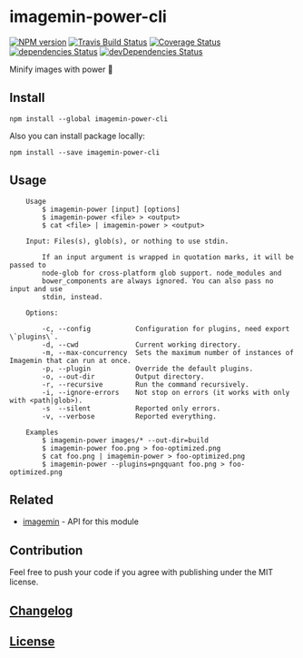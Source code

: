 # imagemin-power-cli

[![NPM version](https://img.shields.io/npm/v/imagemin-power-cli.svg)](https://www.npmjs.org/package/imagemin-power-cli) 
[![Travis Build Status](https://img.shields.io/travis/itgalaxy/imagemin-power-cli/master.svg?label=build)](https://travis-ci.org/itgalaxy/imagemin-power-cli) 
[![Coverage Status](https://coveralls.io/repos/github/itgalaxy/imagemin-power-cli/badge.svg?branch=master)](https://coveralls.io/github/itgalaxy/imagemin-power-cli?branch=master) 
[![dependencies Status](https://david-dm.org/itgalaxy/imagemin-power-cli/status.svg)](https://david-dm.org/itgalaxy/imagemin-power-cli) 
[![devDependencies Status](https://david-dm.org/itgalaxy/imagemin-power-cli/dev-status.svg)](https://david-dm.org/itgalaxy/imagemin-power-cli?type=dev)

Minify images with power :muscle: 

## Install

```shell
npm install --global imagemin-power-cli
```

Also you can install package locally:

```shell
npm install --save imagemin-power-cli
```

## Usage

```shell
    Usage
        $ imagemin-power [input] [options]
        $ imagemin-power <file> > <output>
        $ cat <file> | imagemin-power > <output>
        
    Input: Files(s), glob(s), or nothing to use stdin.
      
        If an input argument is wrapped in quotation marks, it will be passed to
        node-glob for cross-platform glob support. node_modules and
        bower_components are always ignored. You can also pass no input and use
        stdin, instead.

    Options:

        -c, --config           Configuration for plugins, need export \`plugins\`.
        -d, --cwd              Current working directory.
        -m, --max-concurrency  Sets the maximum number of instances of Imagemin that can run at once.
        -p, --plugin           Override the default plugins.
        -o, --out-dir          Output directory.
        -r, --recursive        Run the command recursively.
        -i, --ignore-errors    Not stop on errors (it works with only with <path|glob>).
        -s  --silent           Reported only errors.
        -v, --verbose          Reported everything.

    Examples
        $ imagemin-power images/* --out-dir=build
        $ imagemin-power foo.png > foo-optimized.png
        $ cat foo.png | imagemin-power > foo-optimized.png
        $ imagemin-power --plugins=pngquant foo.png > foo-optimized.png
```

## Related

- [imagemin](https://github.com/imagemin/imagemin) - API for this module

## Contribution

Feel free to push your code if you agree with publishing under the MIT license.

## [Changelog](CHANGELOG.md)

## [License](LICENSE.md)
